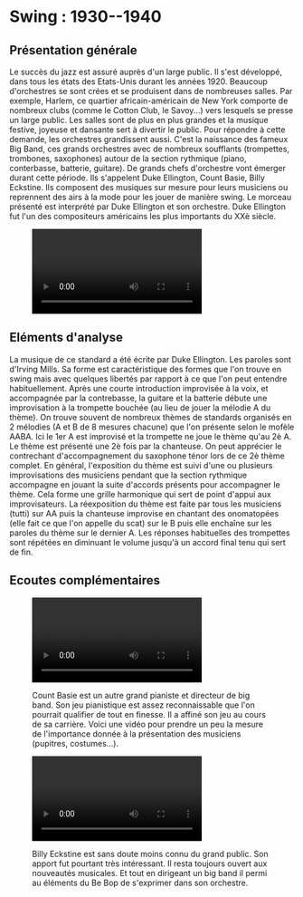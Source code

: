 # Swing : 1930--1940

## Présentation générale
 Le succès du jazz est assuré auprès d'un large public. Il s'est développé, dans tous les états des Etats-Unis durant les années 1920. Beaucoup d'orchestres se sont crées et se produisent dans de nombreuses salles. Par exemple, Harlem, ce quartier africain-américain de New York comporte de nombreux clubs (comme le Cotton Club, le Savoy...) vers lesquels se presse un large public.
Les salles sont de plus en plus grandes et la musique festive, joyeuse et dansante sert à divertir le public. Pour répondre à cette demande, les orchestres grandissent aussi. C'est la naissance des fameux Big Band, ces grands orchestres avec de nombreux soufflants (trompettes, trombones, saxophones) autour de la section rythmique (piano, conterbasse, batterie, guitare).
De grands chefs d'orchestre vont émerger durant cette période. Ils s'appelent Duke Ellington, Count Basie, Billy Eckstine. Ils composent des musiques sur mesure pour leurs musiciens ou reprennent des airs à la mode pour les jouer de manière swing.
Le morceau présenté est interprété par Duke Ellington et son orchestre. Duke Ellington fut l'un des compositeurs américains les plus importants du XXè siècle.



<figure class="app-frame styles text-align-center" data-title="It don't mean a thing (If it ain't got that swing) - Duke Ellington">
  <video src="assets/images/1932-HITS-ARCHIVE-It-Don-t-Mean-A-Thing-If-It-Ain-t-Got-That-Swing-Duke-Ellington-Ivie-A-voc-vidiget-dot-com-1387566.mp4" controls>
</figure>

## Eléments d'analyse
La musique de ce standard a été écrite par Duke Ellington. Les paroles sont d'Irving Mills. Sa forme est caractéristique des formes que l'on trouve en swing mais avec quelques libertés par rapport à ce que l'on peut entendre habituellement. Après une courte introduction improvisée à la voix, et accompagnée par la contrebasse, la guitare et la batterie débute une improvisation à la trompette bouchée (au lieu de jouer la mélodie A du thème). On trouve souvent de nombreux thèmes de standards organisés en 2 mélodies (A et B de 8 mesures chacune) que l'on présente selon le mofèle AABA. Ici le 1er A est improvisé et la trompette ne joue le thème qu'au 2è A. Le thème est présenté une 2è fois par la chanteuse. On peut apprécier le contrechant d'accompagnement du saxophone ténor lors de ce 2è thème complet. En général, l'exposition du thème est suivi d'une ou plusieurs improvisations des musiciens pendant que la section rythmique accompagne en jouant la suite d'accords présents pour accompagner le thème. Cela forme une grille harmonique qui sert de point d'appui aux improvisateurs.
La réexposition du thème est faite par tous les musiciens (tutti) sur AA puis la chanteuse improvise en chantant des onomatopées (elle fait ce que l'on appelle du scat) sur le B puis elle enchaîne sur les paroles du thème sur le dernier A. Les réponses habituelles des trompettes sont répétées en diminuant le volume jusqu'à un accord final tenu qui sert de fin.

## Ecoutes complémentaires
<div class="encarts">
 <figure class="app-frame encart text-align-center styles" data-title="One O'Clock Jump - Count Basie & His Orchestra">
  <video controls src="assets/images/1932-HITS-ARCHIVE-It-Don-t-Mean-A-Thing-If-It-Ain-t-Got-That-Swing-Duke-Ellington-Ivie-A-voc-vidiget-dot-com-1387566.mp4"></video>
  <p>
   Count Basie est un autre grand pianiste et directeur de big band. Son jeu pianistique est assez reconnaissable que l'on pourrait qualifier de tout en finesse. Il a affiné son jeu au cours de sa carrière. Voici une vidéo pour prendre un peu la mesure de l'importance donnée à la présentation des musiciens (pupitres, costumes...).
  </p>
</figure>

  <figure class="app-frame encart text-align-center styles" data-title="Rhythm In A Riff - Billy ECKSTINE & His Orchestra">
  <video controls src="assets/images/Billy-ECKSTINE-His-Orchestra-Rhythm-In-A-Riff-vidiget-dot-com-1387598.mp4"></video>

  <p>
   Billy Eckstine est sans doute moins connu du grand public. Son apport fut pourtant très intéressant. Il resta toujours ouvert aux nouveautés musicales. Et tout en dirigeant un big band il permi au éléments du Be Bop de s'exprimer dans son orchestre.
  </p>
</figure>
</div>